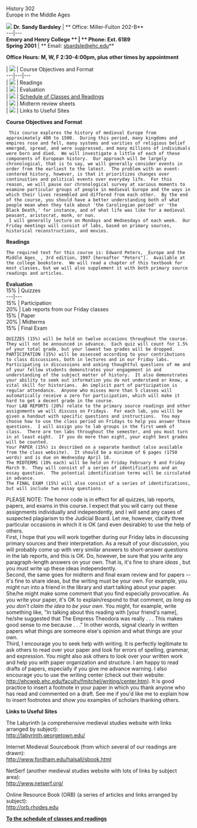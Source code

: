 History 302  
Europe in the Middle Ages

![](smgrey.gif) **Dr. Sandy Bardsley** | **
Office:  Miller-Fulton 202-B**  
---|---  
**Emory and Henry College  ** | **
Phone:  Ext. 6189**  
**Spring 2001** | **                                        Email:
sbardsle@ehc.edu**  
  
**Office Hours:   M, W, F 2:30-4:00pm, plus other times by appointment**

  
|  ![](pb40.gif) | Course Objectives and Format  
---|---|---  
|  ![](pb40.gif) | Readings  
|  ![](pb40.gif) | Evaluation  
|  ![](pb40.gif) | [Schedule of Classes and Readings](schedule.html)  
|  ![](pb40.gif) | Midterm review sheets  
|  ![](pb40.gif) | Links to Useful Sites  
  
**Course Objectives and Format**

     This course explores the history of medieval Europe from approximately 400 to 1500.  During this period, many kingdoms and empires rose and fell, many systems and varities of religious belief emerged, spread, and were suppressed, and many millions of individuals were born and died.  We will investigate a little of each of these components of European history.  Our approach will be largely chronological, that is to say, we will generally consider events in order from the earliest to the latest.  The problem with an event-centered history, however, is that it prioritizes changes over continuities and political events over everyday life.  For this reason, we will pause our chronological survey at various moments to examine particular groups of people in medieval Europe and the ways in which their lives resembled and differed from each other.  By the end of the course, you should have a better understanding both of what people mean when they talk about 'the Carolingian period' or 'the Black Death,' for instance, and of what life was like for a medieval peasant, aristocrat, monk, or nun.   
     I will generally lecture on Mondays and Wednesdays of each week.  Our Friday meetings will consist of labs, based on primary sources, historical reconstructions, and movies.   
    


**Readings**

    The required text for this course is: Edward Peters, _Europe and the Middle Ages_ , 3rd edition, 1997 [hereafter "Peters"].  Available at the college bookstore.  We will read a chapter of this textbook for most classes, but we will also supplement it with both primary source readings and articles.   


**Evaluation**  
  15% | Quizzes  
---|---  
15% | Participation  
20% | Lab reports from our Friday classes  
15% | Paper  
20% | Midterms  
15% | Final Exam  
  
    QUIZZES (15%) will be held on twelve occasions throughout the course.  They will not be announced in advance.  Each quiz will count for 1.5% of your total grade, but your lowest two grades will be dropped.   
    PARTICIPATION (15%) will be assessed according to your contributions to class discussions, both in lectures and in our Friday labs.  Participating in discussions and asking thoughtful questions of me and of your fellow students demonstrates your engagement in and understanding of the subject matter of history.  It also demonstrates your ability to seek out information you do not understand or know, a vital skill for historians.  An implicit part of participation is regular attendance.  Anyone who misses more than 5 classes will automatically receive a zero for participation, which will make it hard to get a decent grade in the course.   
    Your LAB REPORTS (20%) relate to the primary source readings and other assignments we will discuss on Fridays.  For each lab, you willl be given a handout with specific questions and instructions.  You may choose how to use the class period on Fridays to help you answer these questions.  I will assign you to lab groups in the first week of class.  There are ten labs throughout the semester, and you must turn in at least eight.  If you do more than eight, your eight best grades will be counted.   
    Your PAPER (15%) is described on a separate handout (also available from the class website).  It should be a minimum of 6 pages (1750 words) and is due on Wednesday April 18.   
    The MIDTERMS (10% each) will be held on Friday February 9 and Friday March 9.  They will consist of a series of identifications and an essay question.  The potential identification terms will be circulated in advance.   
    The FINAL EXAM (15%) will also consist of a series of identifications, but will include two essay questions.   


PLEASE NOTE:  The honor code is in effect for all quizzes, lab reports,
papers, and exams in this course.  I expect that you will carry out these
assignments individually and independently, and I will send any cases of
suspected plagiarism to the Judicial Board.  Let me, however, clarify three
particular occasions in which it is OK (and even desirable) to use the help of
others.  
    First, I hope that you will work together during our Friday labs in discussing  primary sources and their interpretation.  As a result of your discussion, you will probably come up with very similar answers to short-answer questions in the lab reports, and this is OK.  Do, however, be sure that you write any paragraph-length answers on your own.  That is, it's fine to share _ideas_ , but you must write up these ideas independently.   
    Second, the same goes for midterm and final exam review and for papers -- it's fine to share ideas, but the writing must be your own.  For example, you might run into a friend in the library and start talking about your paper.  She/he might make some comment that you find especially provocative.  As you write your paper, it's OK to explain/respond to that comment, _as long as you don't claim the idea to be your own_.   You might, for example, write something like, "In talking about this reading with [your friend's name], he/she suggested that The Empress Theodora was really . . .  This makes good sense to me because . . ."  In other words, signal clearly in written papers what things are someone else's opinion and what things are your own.   
    Third, I encourage you to seek help with writing.  It is perfectly legitimate to ask others to read over your paper and look for errors of spelling, grammar, and expression.  You might also ask others to look over your written work and help you with paper organization and structure.  I am happy to read drafts of papers, especially if you give me advance warning.  I also encourage you to use the writing center (check out their website:  <http://ehcweb.ehc.edu/faculty/fmitchel/writing/center.htm>).  It is good practice to insert a footnote in your paper in which you thank anyone who has read and commented on a draft.  See me if you'd like me to explain how to insert footnotes and show you examples of scholars thanking others.   
    


**Links to Useful Sites**

The Labyrinth (a comprehensive medieval studies website with links arranged by
subject):  
          <http://labyrinth.georgetown.edu/>

Internet Medieval Sourcebook (from which several of our readings are drawn):  
          <http://www.fordham.edu/halsall/sbook.html>

NetSerf (another medieval studies website with lots of links by subject area):  
         <http://www.netserf.org/>

Online Resource Book (ORB) (a series of articles and links arranged by
subject):  
          <http://orb.rhodes.edu>   
**[](schedule.html)**  **[](schedule.html)**

**[To the schedule of classes and readings](schedule.html)**

